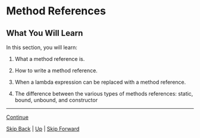 # Method References

## What You Will Learn

In this section, you will learn:

1. What a method reference is.

2. How to write a method reference.

3. When a lambda expression can be replaced with a method reference.

4. The difference between the various types of methods references: static,
   bound, unbound, and constructor

---

[Continue](overview.md)

[Skip Back](../lambda_expressions/start.md) | [Up](../start.md) | [Skip Forward](../optional/start.md)
